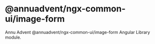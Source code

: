 
# @annuadvent/ngx-common-ui/image-form

Annu Advent @annuadvent/ngx-common-ui/image-form Angular Library module.
